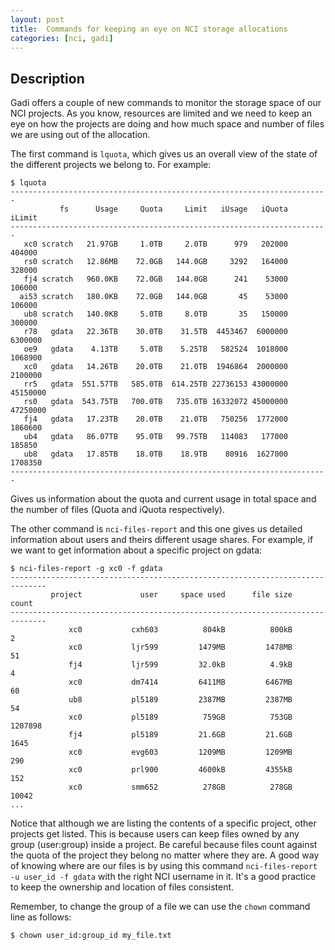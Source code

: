 ```yaml
---
layout: post
title:  Commands for keeping an eye on NCI storage allocations
categories: [nci, gadi]
---
```


## Description

Gadi offers a couple of new commands to monitor the storage space of our NCI projects. As you know, resources are limited and we need to keep an eye on how the projects are doing and how much space and number of files we are using out of the allocation. 

The first command is `lquota`, which gives us an overall view of the state of the different projects we belong to. For example:

```
$ lquota
-----------------------------------------------------------------------
           fs      Usage     Quota     Limit   iUsage   iQuota   iLimit
-----------------------------------------------------------------------
   xc0 scratch   21.97GB     1.0TB     2.0TB      979   202000   404000
   rs0 scratch   12.86MB    72.0GB   144.0GB     3292   164000   328000
   fj4 scratch   960.0KB    72.0GB   144.0GB      241    53000   106000
  ai53 scratch   180.0KB    72.0GB   144.0GB       45    53000   106000
   ub8 scratch   140.0KB     5.0TB     8.0TB       35   150000   300000
   r78   gdata   22.36TB    30.0TB    31.5TB  4453467  6000000  6300000
   oe9   gdata    4.13TB     5.0TB    5.25TB   582524  1018000  1068900
   xc0   gdata   14.26TB    20.0TB    21.0TB  1946864  2000000  2100000
   rr5   gdata  551.57TB   585.0TB  614.25TB 22736153 43000000 45150000
   rs0   gdata  543.75TB   700.0TB   735.0TB 16332072 45000000 47250000
   fj4   gdata   17.23TB    20.0TB    21.0TB   750256  1772000  1860600
   ub4   gdata   86.07TB    95.0TB   99.75TB   114083   177000   185850
   ub8   gdata   17.85TB    18.0TB    18.9TB    80916  1627000  1708350
-----------------------------------------------------------------------
```

Gives us information about the quota and current usage in total space and the number of files (Quota and iQuota respectively). 

The other command is `nci-files-report` and this one gives us detailed information about users and theirs different usage shares. For example, if we want to get information about a specific project on gdata:

```
$ nci-files-report -g xc0 -f gdata
------------------------------------------------------------------------------
         project             user     space used      file size          count
------------------------------------------------------------------------------
             xc0           cxh603          804kB          800kB              2
             xc0           ljr599         1479MB         1478MB             51
             fj4           ljr599         32.0kB          4.9kB              4
             xc0           dm7414         6411MB         6467MB             60
             ub8           pl5189         2387MB         2387MB             54
             xc0           pl5189          759GB          753GB        1207898
             fj4           pl5189         21.6GB         21.6GB           1645
             xc0           evg603         1209MB         1209MB            290
             xc0           prl900         4600kB         4355kB            152
             xc0           smm652          278GB          278GB          10042
...

```

Notice that although we are listing the contents of a specific project, other projects get listed. This is because users can keep files owned by any group (user:group) inside a project. Be careful because files count against the quota of the project they belong no matter where they are. A good way of knowing where are our files is by using this command `nci-files-report -u user_id -f gdata` with the right NCI username in it. It's a good practice to keep the ownership and location of files consistent.

Remember, to change the group of a file we can use the `chown` command line as follows:

```
$ chown user_id:group_id my_file.txt
```
